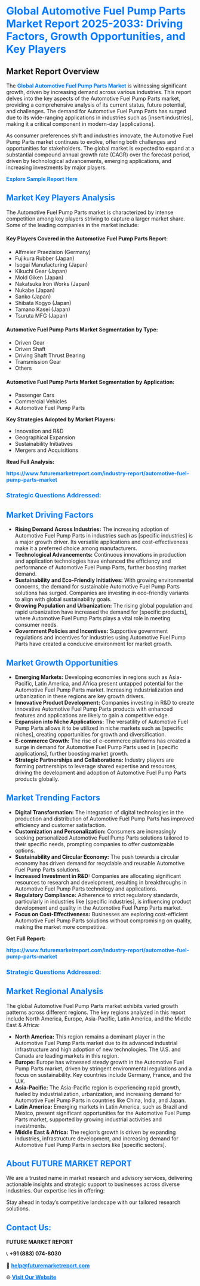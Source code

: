 <h1 style="color: #007BFF;">Global Automotive Fuel Pump Parts Market Report 2025-2033: Driving Factors, Growth Opportunities, and Key Players</h1>

<section id="overview">
<h2>Market Report Overview</h2>
<p>The <a href="https://www.futuremarketreport.com/industry-report/automotive-fuel-pump-parts-market" style="color: #007BFF; text-decoration: none;"><strong>Global Automotive Fuel Pump Parts Market</strong></a> is witnessing significant growth, driven by increasing demand across various industries. This report delves into the key aspects of the Automotive Fuel Pump Parts market, providing a comprehensive analysis of its current status, future potential, and challenges. The demand for Automotive Fuel Pump Parts has surged due to its wide-ranging applications in industries such as [insert industries], making it a critical component in modern-day [applications].</p>
<p>As consumer preferences shift and industries innovate, the Automotive Fuel Pump Parts market continues to evolve, offering both challenges and opportunities for stakeholders. The global market is expected to expand at a substantial compound annual growth rate (CAGR) over the forecast period, driven by technological advancements, emerging applications, and increasing investments by major players.</p>
</section>

<section id="overview">
<p><a href="https://www.futuremarketreport.com/request-sample/reportId=119309" style="color: #007BFF; text-decoration: none;"><strong>Explore Sample Report Here</strong></a></p>
</section>

<section id="key-players">
<h2 style="color: #007BFF;">Market Key Players Analysis</h2>
<p>The Automotive Fuel Pump Parts market is characterized by intense competition among key players striving to capture a larger market share. Some of the leading companies in the market include:</p>
<h4>Key Players Covered in the Automotive Fuel Pump Parts Report:</h4>
<ul><li>Alfmeier Praezision (Germany)</li><li>Fujikura Rubber (Japan)</li><li>Isogai Manufacturing (Japan)</li><li>Kikuchi Gear (Japan)</li><li>Mold Giken (Japan)</li><li>Nakatsuka Iron Works (Japan)</li><li>Nukabe (Japan)</li><li>Sanko (Japan)</li><li>Shibata Kogyo (Japan)</li><li>Tamano Kasei (Japan)</li><li>Tsuruta MFG (Japan)</li></ul>
<h4>Automotive Fuel Pump Parts Market Segmentation by Type:</h4>
<ul><li>Driven Gear</li><li>Driven Shaft</li><li>Driving Shaft Thrust Bearing</li><li>Transmission Gear</li><li>Others</li></ul>

<h4>Automotive Fuel Pump Parts Market Segmentation by Application:</h4>
<ul><li>Passenger Cars</li><li>Commercial Vehicles</li><li>Automotive Fuel Pump Parts</li></ul>
<p><strong>Key Strategies Adopted by Market Players:</strong></p>
<ul>
<li>Innovation and R&D</li>
<li>Geographical Expansion</li>
<li>Sustainability Initiatives</li>
<li>Mergers and Acquisitions</li>
</ul>
</section>

<section>
<p><strong>Read Full Analysis: </strong></p><a href="https://www.futuremarketreport.com/industry-report/automotive-fuel-pump-parts-market" style="color: #007BFF; text-decoration: none;"><strong>https://www.futuremarketreport.com/industry-report/automotive-fuel-pump-parts-market</strong></a>
<h3 style="color: #007BFF;">Strategic Questions Addressed:</h3>
</section>

<section id="driving-factors">
<h2 style="color: #007BFF;">Market Driving Factors</h2>
<ul>
<li><strong>Rising Demand Across Industries:</strong> The increasing adoption of Automotive Fuel Pump Parts in industries such as [specific industries] is a major growth driver. Its versatile applications and cost-effectiveness make it a preferred choice among manufacturers.</li>
<li><strong>Technological Advancements:</strong> Continuous innovations in production and application technologies have enhanced the efficiency and performance of Automotive Fuel Pump Parts, further boosting market demand.</li>
<li><strong>Sustainability and Eco-Friendly Initiatives:</strong> With growing environmental concerns, the demand for sustainable Automotive Fuel Pump Parts solutions has surged. Companies are investing in eco-friendly variants to align with global sustainability goals.</li>
<li><strong>Growing Population and Urbanization:</strong> The rising global population and rapid urbanization have increased the demand for [specific products], where Automotive Fuel Pump Parts plays a vital role in meeting consumer needs.</li>
<li><strong>Government Policies and Incentives:</strong> Supportive government regulations and incentives for industries using Automotive Fuel Pump Parts have created a conducive environment for market growth.</li>
</ul>
</section>

<section id="growth-opportunities">
<h2 style="color: #007BFF;">Market Growth Opportunities</h2>
<ul>
<li><strong>Emerging Markets:</strong> Developing economies in regions such as Asia-Pacific, Latin America, and Africa present untapped potential for the Automotive Fuel Pump Parts market. Increasing industrialization and urbanization in these regions are key growth drivers.</li>
<li><strong>Innovative Product Development:</strong> Companies investing in R&D to create innovative Automotive Fuel Pump Parts products with enhanced features and applications are likely to gain a competitive edge.</li>
<li><strong>Expansion into Niche Applications:</strong> The versatility of Automotive Fuel Pump Parts allows it to be utilized in niche markets such as [specific niches], creating opportunities for growth and diversification.</li>
<li><strong>E-commerce Growth:</strong> The rise of e-commerce platforms has created a surge in demand for Automotive Fuel Pump Parts used in [specific applications], further boosting market growth.</li>
<li><strong>Strategic Partnerships and Collaborations:</strong> Industry players are forming partnerships to leverage shared expertise and resources, driving the development and adoption of Automotive Fuel Pump Parts products globally.</li>
</ul>
</section>

<section id="trending-factors">
<h2 style="color: #007BFF;">Market Trending Factors</h2>
<ul>
<li><strong>Digital Transformation:</strong> The integration of digital technologies in the production and distribution of Automotive Fuel Pump Parts has improved efficiency and customer satisfaction.</li>
<li><strong>Customization and Personalization:</strong> Consumers are increasingly seeking personalized Automotive Fuel Pump Parts solutions tailored to their specific needs, prompting companies to offer customizable options.</li>
<li><strong>Sustainability and Circular Economy:</strong> The push towards a circular economy has driven demand for recyclable and reusable Automotive Fuel Pump Parts solutions.</li>
<li><strong>Increased Investment in R&D:</strong> Companies are allocating significant resources to research and development, resulting in breakthroughs in Automotive Fuel Pump Parts technology and applications.</li>
<li><strong>Regulatory Compliance:</strong> Adherence to strict regulatory standards, particularly in industries like [specific industries], is influencing product development and quality in the Automotive Fuel Pump Parts market.</li>
<li><strong>Focus on Cost-Effectiveness:</strong> Businesses are exploring cost-efficient Automotive Fuel Pump Parts solutions without compromising on quality, making the market more competitive.</li>
</ul>
</section>

<section>
<p><strong>Get Full Report: </strong></p><a href="https://www.futuremarketreport.com/industry-report/automotive-fuel-pump-parts-market" style="color: #007BFF; text-decoration: none;"><strong>https://www.futuremarketreport.com/industry-report/automotive-fuel-pump-parts-market</strong></a>
<h3 style="color: #007BFF;">Strategic Questions Addressed:</h3>
</section>


<section id="regional-analysis">
<h2 style="color: #007BFF;">Market Regional Analysis</h2>
<p>The global Automotive Fuel Pump Parts market exhibits varied growth patterns across different regions. The key regions analyzed in this report include North America, Europe, Asia-Pacific, Latin America, and the Middle East & Africa:</p>
<ul>
<li><strong>North America:</strong> This region remains a dominant player in the Automotive Fuel Pump Parts market due to its advanced industrial infrastructure and high adoption of new technologies. The U.S. and Canada are leading markets in this region.</li>
<li><strong>Europe:</strong> Europe has witnessed steady growth in the Automotive Fuel Pump Parts market, driven by stringent environmental regulations and a focus on sustainability. Key countries include Germany, France, and the U.K.</li>
<li><strong>Asia-Pacific:</strong> The Asia-Pacific region is experiencing rapid growth, fueled by industrialization, urbanization, and increasing demand for Automotive Fuel Pump Parts in countries like China, India, and Japan.</li>
<li><strong>Latin America:</strong> Emerging markets in Latin America, such as Brazil and Mexico, present significant opportunities for the Automotive Fuel Pump Parts market, supported by growing industrial activities and investments.</li>
<li><strong>Middle East & Africa:</strong> The region’s growth is driven by expanding industries, infrastructure development, and increasing demand for Automotive Fuel Pump Parts in sectors like [specific sectors].</li>
</ul>
</section>

<footer>
<h2 style="color: #007BFF;">About FUTURE MARKET REPORT</h2>
<p>We are a trusted name in market research and advisory services, delivering actionable insights and strategic support to businesses across diverse industries. Our expertise lies in offering:</p>

<p>Stay ahead in today’s competitive landscape with our tailored research solutions.</p>

<h2 style="color: #007BFF;">Contact Us:</h2>
<p><strong>FUTURE MARKET REPORT</strong></p>
<p>📞 <strong>+91 (883) 074-8030</strong></p>
<p>📧 <strong><a href="mailto:help@futuremarketreport.com" style="color: #007BFF;">help@futuremarketreport.com</a></strong></p>
<p>🌐 <strong><a href="https://www.futuremarketreport.com/" style="color: #007BFF;">Visit Our Website</a></strong></p>
</footer>